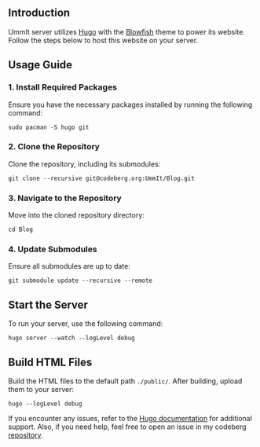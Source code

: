 ## Introduction

UmmIt server utilizes [Hugo](https://gohugo.io/) with the [Blowfish](https://blowfish.page/) theme to power its website. Follow the steps below to host this website on your server.

## Usage Guide

### 1. Install Required Packages

Ensure you have the necessary packages installed by running the following command:

```shell
sudo pacman -S hugo git
```

### 2. Clone the Repository

Clone the repository, including its submodules:

```shell
git clone --recursive git@codeberg.org:UmmIt/Blog.git
```

### 3. Navigate to the Repository

Move into the cloned repository directory:

```shell
cd Blog
```

### 4. Update Submodules

Ensure all submodules are up to date:

```shell
git submodule update --recursive --remote
```

## Start the Server

To run your server, use the following command:

```shell
hugo server --watch --logLevel debug
```

## Build HTML Files

Build the HTML files to the default path `./public/`. After building, upload them to your server:

```shell
hugo --logLevel debug
```

If you encounter any issues, refer to the [Hugo documentation](https://gohugo.io/documentation/) for additional support. Also, if you need help, feel free to open an issue in my codeberg [repository](https://codeberg.org/UmmIt/Blog).
